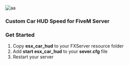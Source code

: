 ![aa](https://cdn.discordapp.com/attachments/834924184223481876/981258813896273940/unknown.png)
### Custom Car HUD Speed for FiveM Server


### Get Started
1) Copy **esx_car_hud** to your FXServer resource folder
2) Add **start esx_car_hud** to your **sever.cfg** file
3) Restart your server

 
  
 
